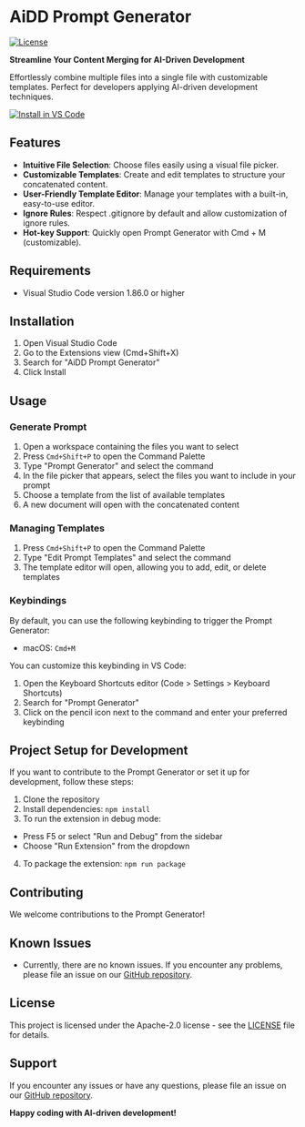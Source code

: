 # AiDD Prompt Generator

[![License](https://img.shields.io/github/license/hientranea/vscode-prompt-generator.svg)](https://github.com/hientranea/vscode-prompt-generator/blob/main/LICENSE)

**Streamline Your Content Merging for AI-Driven Development**

Effortlessly combine multiple files into a single file with customizable templates. Perfect for developers applying AI-driven development techniques.

[![Install in VS Code](https://img.shields.io/badge/Install%20in-VS%20Code-blue?style=for-the-badge&logo=visual-studio-code)](https://marketplace.visualstudio.com/items?itemName=HienTran.prompt-generator)

## Features

- **Intuitive File Selection**: Choose files easily using a visual file picker.
- **Customizable Templates**: Create and edit templates to structure your concatenated content.
- **User-Friendly Template Editor**: Manage your templates with a built-in, easy-to-use editor.
- **Ignore Rules**: Respect .gitignore by default and allow customization of ignore rules.
- **Hot-key Support**: Quickly open Prompt Generator with Cmd + M (customizable).

## Requirements

- Visual Studio Code version 1.86.0 or higher

## Installation

1. Open Visual Studio Code
2. Go to the Extensions view (Cmd+Shift+X)
3. Search for "AiDD Prompt Generator"
4. Click Install

## Usage

### Generate Prompt

1. Open a workspace containing the files you want to select
2. Press `Cmd+Shift+P` to open the Command Palette
3. Type "Prompt Generator" and select the command
4. In the file picker that appears, select the files you want to include in your prompt
5. Choose a template from the list of available templates
6. A new document will open with the concatenated content

### Managing Templates

1. Press `Cmd+Shift+P` to open the Command Palette
2. Type "Edit Prompt Templates" and select the command
3. The template editor will open, allowing you to add, edit, or delete templates

### Keybindings

By default, you can use the following keybinding to trigger the Prompt Generator:

- macOS: `Cmd+M`

You can customize this keybinding in VS Code:

1. Open the Keyboard Shortcuts editor (Code > Settings > Keyboard Shortcuts)
2. Search for "Prompt Generator"
3. Click on the pencil icon next to the command and enter your preferred keybinding

## Project Setup for Development

If you want to contribute to the Prompt Generator or set it up for development, follow these steps:

1. Clone the repository
2. Install dependencies: `npm install`
3. To run the extension in debug mode:

- Press F5 or select "Run and Debug" from the sidebar
- Choose "Run Extension" from the dropdown

4. To package the extension: `npm run package`

## Contributing

We welcome contributions to the Prompt Generator!

## Known Issues

- Currently, there are no known issues. If you encounter any problems, please file an issue on our [GitHub repository](https://github.com/hientranea/vscode-prompt-generator/issues).

## License

This project is licensed under the Apache-2.0 license - see the [LICENSE](LICENSE) file for details.

## Support

If you encounter any issues or have any questions, please file an issue on our [GitHub repository](https://github.com/hientranea/vscode-prompt-generator/issues).

**Happy coding with AI-driven development!**
